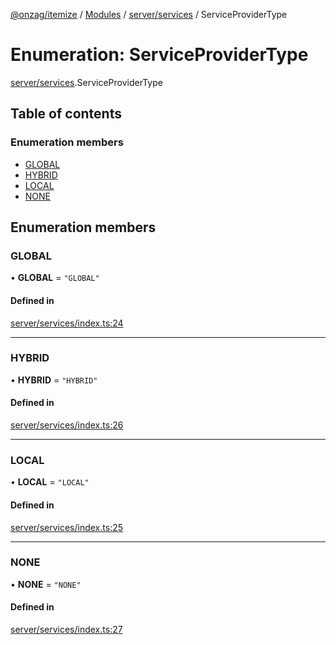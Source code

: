 [@onzag/itemize](../README.md) / [Modules](../modules.md) / [server/services](../modules/server_services.md) / ServiceProviderType

# Enumeration: ServiceProviderType

[server/services](../modules/server_services.md).ServiceProviderType

## Table of contents

### Enumeration members

- [GLOBAL](server_services.ServiceProviderType.md#global)
- [HYBRID](server_services.ServiceProviderType.md#hybrid)
- [LOCAL](server_services.ServiceProviderType.md#local)
- [NONE](server_services.ServiceProviderType.md#none)

## Enumeration members

### GLOBAL

• **GLOBAL** = `"GLOBAL"`

#### Defined in

[server/services/index.ts:24](https://github.com/onzag/itemize/blob/a24376ed/server/services/index.ts#L24)

___

### HYBRID

• **HYBRID** = `"HYBRID"`

#### Defined in

[server/services/index.ts:26](https://github.com/onzag/itemize/blob/a24376ed/server/services/index.ts#L26)

___

### LOCAL

• **LOCAL** = `"LOCAL"`

#### Defined in

[server/services/index.ts:25](https://github.com/onzag/itemize/blob/a24376ed/server/services/index.ts#L25)

___

### NONE

• **NONE** = `"NONE"`

#### Defined in

[server/services/index.ts:27](https://github.com/onzag/itemize/blob/a24376ed/server/services/index.ts#L27)
